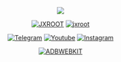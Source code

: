 

<p align="center">
<a href="https://github.com/jxroot"><img src="https://s19.picofile.com/file/8439842634/200.gif"=alt"bt">

<p align="center"><a href="https://github.com/jxroot"><img title="JXROOT" src="https://github-readme-stats.vercel.app/api?username=jxroot&show_icons=true&include_all_commits=true&theme=dracula&cache_seconds=3200"></a>
<a href="https://github.com/jxroot"><img title="jxroot" src="https://github-readme-stats.vercel.app/api/top-langs/?username=jxroot&layout=compact&theme=dracula"></a>




</p>

<p align="center">
<a href="https://t.me/sectoolfa"><img title="Telegram" src="https://img.shields.io/badge/Telegram-black?style=for-the-badge&logo=Telegram"></a>
<a href="https://www.youtube.com/channel/UC0-QcOXgzRgSfcE3zerwu9w/?sub_confirmation=1"><img title="Youtube" src="https://img.shields.io/badge/Youtube-red?style=for-the-badge&logo=Youtube"></a>
<a href="https://www.instagram.com/sectoolfa"><img title="Instagram" src="https://img.shields.io/badge/Instagram-white?style=for-the-badge&logo=Instagram"></a>


<p align="center">
<a href="https://github.com/jxroot/adbwebkit"><img title="ADBWEBKIT" src="https://github-readme-stats.vercel.app/api/pin/?username=jxroot&repo=adbwebkit&theme=dracula"></a>
</p>


